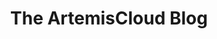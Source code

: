 ---
title: "The ArtemisCloud Blog"
subtitle: ""
# meta description
description: "This is the landingpage for the ArtemisCloud Blog"
draft: false
---